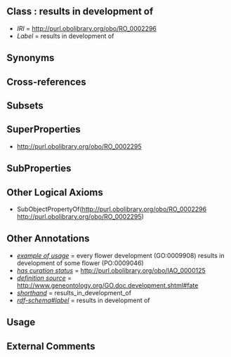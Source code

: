 
## Class : results in development of

 * *IRI* = http://purl.obolibrary.org/obo/RO_0002296
 * *Label* = results in development of

## Synonyms


## Cross-references


## Subsets


## SuperProperties

 * <http://purl.obolibrary.org/obo/RO_0002295>

## SubProperties


## Other Logical Axioms

 * SubObjectPropertyOf(<http://purl.obolibrary.org/obo/RO_0002296> <http://purl.obolibrary.org/obo/RO_0002295>)

## Other Annotations

 * *[example of usage](../../IAO/12/IAO_0000112.md)* = every flower development (GO:0009908) results in development of some flower (PO:0009046)
 * *[has curation status](../../IAO/14/IAO_0000114.md)* = http://purl.obolibrary.org/obo/IAO_0000125
 * *[definition source](../../IAO/19/IAO_0000119.md)* = http://www.geneontology.org/GO.doc.development.shtml#fate
 * *[shorthand](../../nd/oboInOwl#shorthand.md)* = results_in_development_of
 * *[rdf-schema#label](../../el/rdf-schema#label.md)* = results in development of

## Usage


## External Comments

